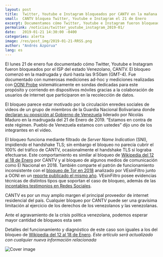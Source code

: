 ```yaml
---
layout: post
title:  Twitter, Youtube e Instagram bloqueados por CANTV en la mañana del 21 de enero
small:  CANTV bloquea Twitter, Youtube e Instagram el 21 de Enero
excerpt: Documentamos cómo Twitter, Youtube e Instagram fueron bloqueados por el ISP del estado Venezolano, CANTV. El bloqueo comenzó en la madrugada del 21 de Enero y duró hasta las 9:50am (GMT-4)
permalink: /noticias/twitter_youtube_instagram_2019-01/
date:   2019-01-21 14:30:00 -0400
categories: alerta
image: /res/post_img/2019-01-21-RRSS.png
author: "Andrés Azpúrua"
lang: es
---
```


El lunes 21 de enero fue documentado cómo Twitter, Youtube e Instagram fueron bloqueados por el ISP del estado Venezolano, CANTV. El bloqueo comenzó en la madrugada y duró hasta las 9:50am (GMT-4). Fue documentado con numerosas mediciones ad-hoc y mediciones  realizadas con [OONI Probe](http://ooni.torproject.org) sistemáticamente en sondas dedicadas para este propósito y corriendo en dispositivos móviles gracias a la colaboración de usuarios de internet que participaron en la recolección de datos.


El bloqueo parece estar motivado por la circulación enredes sociales de videos de un grupo de miembros de la Guardia Nacional Bolivariana donde [declaran su oposición al Gobierno de Venezuela](http://elestimulo.com/blog/detienen-a-grupo-insurgente-de-gnb-en-comandancia-de-cotiza/) liderado por Nicolás Maduro en la madrugada del 21 de Enero de 2019. “Estamos en contra de este régimen. Pueblo de Venezuela estamos con ustedes” dijo uno de los integrantes en el video.

El bloqueo funciona mediante filtrado de _Server Name Indication_ (SNI), impidiendo el handshake TLS; sin embargo el bloqueo no parecía cubrir el 100% del tráfico de CANTV, ocasionalmente el handshake TLS sí lograba efectuarse. Este comportamiento es similar al bloqueo de [Wikipedia del 12 al 18 de Enero](http://vesinfiltro.com/noticias/wikipedia_2019-01/) por CANTV y al bloqueo de algunos medios de comunicación como El Nacional en 2018. También comparte el patrón de funcionamiento inconsistente con el [bloqueo de Tor en 2018](https://vesinfiltro.com/noticias/CANTV_bloquea_Tor_2017-06-26/) analizado por VEsinFiltro junto a OONI en un [reporte publicado el mismo año](https://vesinfiltro.com/noticias/state_of_internet_censorship_2018-08-16/). VEsinFiltro posee evidencias técnicas de distintos tipos que soportan el caso de bloqueo, además de las [incontables testimonios en Redes Sociales](https://twitter.com/search?q=bloqueado%20cantv&src=typd).

CANTV es por un muy amplio margen el principal proveedor de internet residencial del país. Cualquier bloqueo por CANTV puede ser  una gravísima limitación al ejercicio de los derechos de los venezolanos y las venezolanas.

Ante el agravamiento de la crisis política venezolana, podemos esperar mayor cantidad de bloqueos esta sem

Detalles del funcionamiento y diagnóstico de este caso son iguales a los del bloqueo de [Wikipedia del 12 al 18 de Enero](http://vesinfiltro.com/noticias/wikipedia_2019-01/). *Este artículo será actualizado con cualquier nueva información relacionada*

![Cover image](/res/post_img/2019-01-21-RRSS.png)

